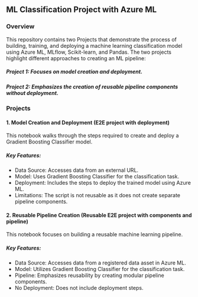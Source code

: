 ## ML Classification Project with Azure ML
### Overview
This repository contains two Projects that demonstrate the process of building, training, and deploying a machine learning classification model using Azure ML, MLflow, Scikit-learn, and Pandas. The two projects highlight different approaches to creating an ML pipeline:

##### Project 1: Focuses on model creation and deployment.
##### Project 2: Emphasizes the creation of reusable pipeline components without deployment.
### Projects
#### 1. Model Creation and Deployment (E2E project with deployment)
This notebook walks through the steps required to create and deploy a Gradient Boosting Classifier model.

##### Key Features:
- Data Source: Accesses data from an external URL.
- Model: Uses Gradient Boosting Classifier for the classification task.
- Deployment: Includes the steps to deploy the trained model using Azure ML.
- Limitations: The script is not reusable as it does not create separate pipeline components.
#### 2. Reusable Pipeline Creation (Reusable E2E project with components and pipeline)
This notebook focuses on building a reusable machine learning pipeline.

##### Key Features:
- Data Source: Accesses data from a registered data asset in Azure ML.
- Model: Utilizes Gradient Boosting Classifier for the classification task.
- Pipeline: Emphasizes reusability by creating modular pipeline components.
- No Deployment: Does not include deployment steps.
